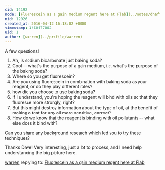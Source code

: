 ```yaml
---
cid: 14192
node: [Fluorescein as a gain medium regent here at Plab](../notes/dhaffnersr/04-06-2016/fluorescein-as-a-gain-medium-regent-here-at-plab)
nid: 12926
created_at: 2016-04-12 16:18:02 +0000
timestamp: 1460477882
uid: 1
author: [warren](../profile/warren)
---
```


A few questions!

1. Ah, is sodium bicarbonate just baking soda?
2. Cool -- what's the purpose of a gain medium, i.e. what's the purpose of the baking soda? 
3. Where do you get fluorescein? 
4. Are you using fluorescein in combination with baking soda as your reagent, or do they play different roles?
5. how did you choose to use baking soda?
6. If I understand, you're hoping the reagent will bind with oils so that they fluoresce more strongly, right?
7. But this might destroy information about the type of oil, at the benefit of making a test for *any* oil more sensitive, correct?
8. How do we know that the reagent is binding with oil pollutants -- what else does it bind with? 

Can you share any background research which led you to try these techniques? 

Thanks Dave! Very interesting, just a lot to process, and I need help understanding the big picture here. 

[warren](../profile/warren) replying to: [Fluorescein as a gain medium regent here at Plab](../notes/dhaffnersr/04-06-2016/fluorescein-as-a-gain-medium-regent-here-at-plab)

